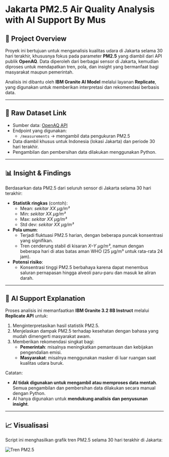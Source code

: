 # Jakarta PM2.5 Air Quality Analysis with AI Support By Mus

## 📌 Project Overview

Proyek ini bertujuan untuk menganalisis kualitas udara di Jakarta selama 30 hari terakhir, khususnya fokus pada parameter **PM2.5** yang diambil dari API publik **OpenAQ**. Data diperoleh dari berbagai sensor di Jakarta, kemudian diproses untuk mendapatkan tren, pola, dan insight yang bermanfaat bagi masyarakat maupun pemerintah.

Analisis ini dibantu oleh **IBM Granite AI Model** melalui layanan **Replicate**, yang digunakan untuk memberikan interpretasi dan rekomendasi berbasis data.

---

## 📂 Raw Dataset Link

- Sumber data: [OpenAQ API](https://docs.openaq.org/)
- Endpoint yang digunakan:
  - `/measurements` → mengambil data pengukuran PM2.5
- Data diambil khusus untuk Indonesia (lokasi Jakarta) dan periode 30 hari terakhir.
- Pengambilan dan pembersihan data dilakukan menggunakan Python.

---

## 📊 Insight & Findings

Berdasarkan data PM2.5 dari seluruh sensor di Jakarta selama 30 hari terakhir:

- **Statistik ringkas** (contoh):
  - Mean: _sekitar XX μg/m³_
  - Min: _sekitar XX μg/m³_
  - Max: _sekitar XX μg/m³_
  - Std dev: _sekitar XX μg/m³_
- **Pola umum**:
  - Terjadi fluktuasi PM2.5 harian, dengan beberapa puncak konsentrasi yang signifikan.
  - Tren cenderung stabil di kisaran _X–Y μg/m³_, namun dengan beberapa hari di atas batas aman WHO (25 μg/m³ untuk rata-rata 24 jam).
- **Potensi risiko**:
  - Konsentrasi tinggi PM2.5 berbahaya karena dapat menembus saluran pernapasan hingga alveoli paru-paru dan masuk ke aliran darah.

---

## 🤖 AI Support Explanation

Proses analisis ini memanfaatkan **IBM Granite 3.2 8B Instruct** melalui **Replicate API** untuk:

1. Menginterpretasikan hasil statistik PM2.5.
2. Menjelaskan dampak PM2.5 terhadap kesehatan dengan bahasa yang mudah dimengerti masyarakat awam.
3. Memberikan rekomendasi singkat bagi:
   - **Pemerintah**: misalnya meningkatkan pemantauan dan kebijakan pengendalian emisi.
   - **Masyarakat**: misalnya menggunakan masker di luar ruangan saat kualitas udara buruk.

Catatan:

- **AI tidak digunakan untuk mengambil atau memproses data mentah**. Semua pengambilan dan pembersihan data dilakukan secara manual dengan Python.
- AI hanya digunakan untuk **mendukung analisis dan penyusunan insight**.

---

## 📈 Visualisasi

Script ini menghasilkan grafik tren PM2.5 selama 30 hari terakhir di Jakarta:

![Tren PM2.5](docs/pm25_trend.png)
